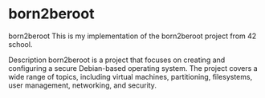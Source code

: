 # born2beroot
born2beroot
This is my implementation of the born2beroot project from 42 school.

Description
born2beroot is a project that focuses on creating and configuring a secure Debian-based operating system. 
The project covers a wide range of topics, including virtual machines, partitioning, filesystems, user management, networking, and security.
